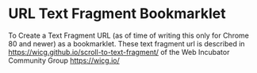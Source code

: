 # URL Text Fragment Bookmarklet
To Create a Text Fragment URL (as of time of writing this only for Chrome 80 and newer) as a bookmarklet. These text fragment url is described in https://wicg.github.io/scroll-to-text-fragment/ of the Web Incubator Community Group https://wicg.io/

